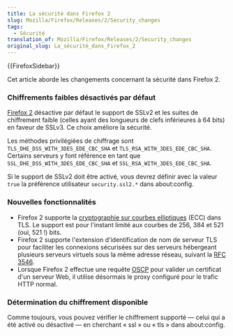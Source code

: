 ```yaml
---
title: La sécurité dans Firefox 2
slug: Mozilla/Firefox/Releases/2/Security_changes
tags:
  - Sécurité
translation_of: Mozilla/Firefox/Releases/2/Security_changes
original_slug: La_sécurité_dans_Firefox_2
---
```

{{FirefoxSidebar}}

Cet article aborde les changements concernant la sécurité dans Firefox 2.

### Chiffrements faibles désactivés par défaut

[Firefox 2](fr/Firefox_2) désactive par défaut le support de SSLv2 et les suites de chiffrement faible (celles ayant des longueurs de clefs inférieures à 64 bits) en faveur de SSLv3. Ce choix améliore la sécurité.

Les méthodes privilégiées de chiffrage sont `TLS_DHE_DSS_WITH_3DES_EDE_CBC_SHA` et `TLS_RSA_WITH_3DES_EDE_CBC_SHA`. Certains serveurs y font référence en tant que `SSL_DHE_DSS_WITH_3DES_EDE_CBC_SHA` et `SSL_RSA_WITH_3DES_EDE_CBC_SHA`.

Si le support de SSLv2 doit être activé, vous devrez définir avec la valeur `true` la préférence utilisateur `security.ssl2.*` dans about:config.

### Nouvelles fonctionnalités

- Firefox 2 supporte la [cryptographie sur courbes elliptiques](http://fr.wikipedia.org/wiki/Cryptographie_sur_les_courbes_elliptiques) (ECC) dans TLS. Le support est pour l'instant limité aux courbes de 256, 384 et 521 (oui, 521 !) bits.
- Firefox 2 supporte l'extension d'identification de nom de serveur TLS pour faciliter les connexions sécurisées sur des serveurs hébergeant plusieurs serveurs virtuels sous la même adresse réseau, suivant la [RFC 3546](http://tools.ietf.org/html/rfc3546).
- Lorsque Firefox 2 effectue une requête [OSCP](http://fr.wikipedia.org/wiki/OCSP) pour valider un certificat d'un serveur Web, il utilise désormais le proxy configuré pour le trafic HTTP normal.

### Détermination du chiffrement disponible

Comme toujours, vous pouvez vérifier le chiffrement supporté — celui qui a été activé ou désactivé — en cherchant « ssl » ou « tls » dans about:config.
